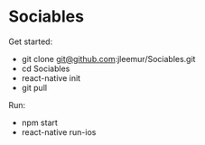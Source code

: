 # Sociables

Get started:
- git clone git@github.com:jleemur/Sociables.git
- cd Sociables
- react-native init
- git pull


Run:
- npm start
- react-native run-ios

